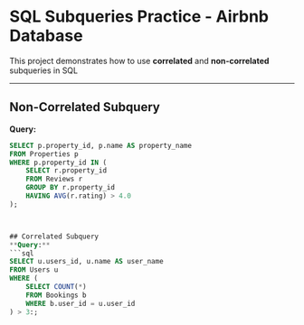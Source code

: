 # SQL Subqueries Practice - Airbnb Database
This project demonstrates how to use **correlated** and **non-correlated** subqueries in SQL

---

## Non-Correlated Subquery
**Query:**
```sql
SELECT p.property_id, p.name AS property_name
FROM Properties p
WHERE p.property_id IN (
    SELECT r.property_id
    FROM Reviews r
    GROUP BY r.property_id
    HAVING AVG(r.rating) > 4.0
);



## Correlated Subquery
**Query:**
```sql
SELECT u.users_id, u.name AS user_name
FROM Users u
WHERE (
    SELECT COUNT(*)
    FROM Bookings b
    WHERE b.user_id = u.user_id
) > 3:;
